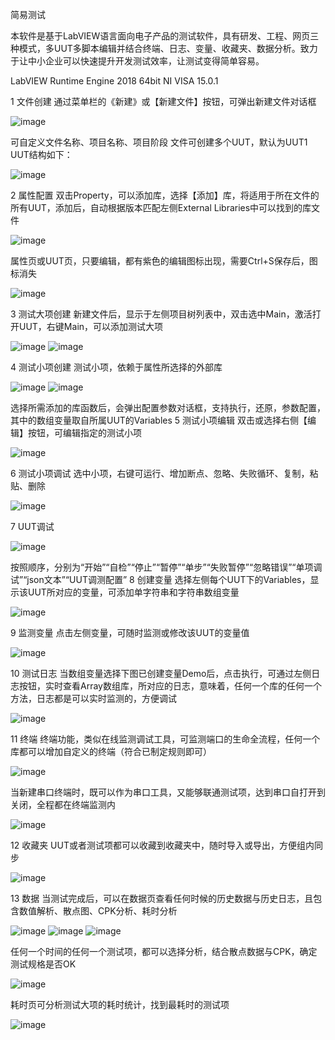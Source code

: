 简易测试
	
本软件是基于LabVIEW语言面向电子产品的测试软件，具有研发、工程、网页三种模式，多UUT多脚本编辑并结合终端、日志、变量、收藏夹、数据分析。致力于让中小企业可以快速提升开发测试效率，让测试变得简单容易。

LabVIEW Runtime Engine 2018	64bit
NI VISA	15.0.1


1 文件创建
通过菜单栏的《新建》或【新建文件】按钮，可弹出新建文件对话框

 ![image](https://user-images.githubusercontent.com/28834684/163667051-eb452fa3-f4d1-496b-bf86-03e6082cfef1.png)

可自定义文件名称、项目名称、项目阶段
文件可创建多个UUT，默认为UUT1
UUT结构如下：

 ![image](https://user-images.githubusercontent.com/28834684/163667058-d5e5ea7a-c1ae-40a2-9ced-fc44b7ff78ca.png)

2 属性配置
双击Property，可以添加库，选择【添加】库，将适用于所在文件的所有UUT，添加后，自动根据版本匹配左侧External Libraries中可以找到的库文件

 ![image](https://user-images.githubusercontent.com/28834684/163667064-2286bda5-875e-45ea-92df-119e170d0fe2.png)

属性页或UUT页，只要编辑，都有紫色的编辑图标出现，需要Ctrl+S保存后，图标消失

 ![image](https://user-images.githubusercontent.com/28834684/163667071-3a003c05-f0bf-4c2c-99c3-a2335c6fe213.png)

3 测试大项创建
新建文件后，显示于左侧项目树列表中，双击选中Main，激活打开UUT，右键Main，可以添加测试大项

 ![image](https://user-images.githubusercontent.com/28834684/163667074-b08e8fd1-43f5-423d-ae95-5e4d68768ef8.png)
![image](https://user-images.githubusercontent.com/28834684/163667076-c8577ed9-7d5a-4096-bda7-4c19d166b98b.png)

 
4 测试小项创建
测试小项，依赖于属性所选择的外部库

 ![image](https://user-images.githubusercontent.com/28834684/163667082-07d7613b-c693-4710-ad7b-08e60a7f7057.png)
![image](https://user-images.githubusercontent.com/28834684/163667083-fb478456-c22e-4ab3-b852-1b31057139f3.png)

选择所需添加的库函数后，会弹出配置参数对话框，支持执行，还原，参数配置，其中的数组变量取自所属UUT的Variables
5 测试小项编辑
双击或选择右侧【编辑】按钮，可编辑指定的测试小项

 ![image](https://user-images.githubusercontent.com/28834684/163667093-e8a34b2f-77c9-4bcf-a8e4-21c73ae0b1c4.png)

6 测试小项调试
选中小项，右键可运行、增加断点、忽略、失败循环、复制，粘贴、删除

 ![image](https://user-images.githubusercontent.com/28834684/163667106-e65d1e05-6dd6-4901-b42a-081d0e238904.png)

7 UUT调试

 ![image](https://user-images.githubusercontent.com/28834684/163667116-9ac139a2-8dab-45de-b678-47d5016f7e6b.png)

按照顺序，分别为“开始”“自检”“停止”“暂停”“单步”“失败暂停”“忽略错误”“单项调试”“json文本”“UUT调测配置”
8 创建变量
选择左侧每个UUT下的Variables，显示该UUT所对应的变量，可添加单字符串和字符串数组变量

 ![image](https://user-images.githubusercontent.com/28834684/163667120-6457ae1f-bcbd-4f58-8a02-c939aec8ad6b.png)

9 监测变量
点击左侧变量，可随时监测或修改该UUT的变量值

 ![image](https://user-images.githubusercontent.com/28834684/163667125-225d8ea3-d5d9-4ced-a4c7-400bbbb04c96.png)

10 测试日志
当数组变量选择下图已创建变量Demo后，点击执行，可通过左侧日志按钮，实时查看Array数组库，所对应的日志，意味着，任何一个库的任何一个方法，日志都是可以实时监测的，方便调试

 ![image](https://user-images.githubusercontent.com/28834684/163667130-bb42d689-984f-41cf-bd56-b47655fb60ef.png)

11 终端
终端功能，类似在线监测调试工具，可监测端口的生命全流程，任何一个库都可以增加自定义的终端（符合已制定规则即可）

 ![image](https://user-images.githubusercontent.com/28834684/163667136-752edce0-6c70-4685-a377-0f596d0edd38.png)

当新建串口终端时，既可以作为串口工具，又能够联通测试项，达到串口自打开到关闭，全程都在终端监测内

 ![image](https://user-images.githubusercontent.com/28834684/163667142-c622a1bf-a84e-44fa-a24b-4d3eaa5d5ed7.png)

12 收藏夹
UUT或者测试项都可以收藏到收藏夹中，随时导入或导出，方便组内同步

 ![image](https://user-images.githubusercontent.com/28834684/163667147-b9e09778-a4a6-42fa-a3a2-9957ca015d1c.png)


13 数据
当测试完成后，可以在数据页查看任何时候的历史数据与历史日志，且包含数值解析、散点图、CPK分析、耗时分析

 ![image](https://user-images.githubusercontent.com/28834684/163667156-82031953-c80e-419f-b3cc-4f8057742985.png)
![image](https://user-images.githubusercontent.com/28834684/163667160-251fd588-8173-4e65-9b98-7de2fe99e0fe.png)
![image](https://user-images.githubusercontent.com/28834684/163667165-c0ed2184-7034-4d18-9b9e-6bd730fd689e.png)

  
任何一个时间的任何一个测试项，都可以选择分析，结合散点数据与CPK，确定测试规格是否OK

 ![image](https://user-images.githubusercontent.com/28834684/163667170-64f44ade-9712-4e4c-bf98-e3daabe7633c.png)

耗时页可分析测试大项的耗时统计，找到最耗时的测试项

 ![image](https://user-images.githubusercontent.com/28834684/163667185-03485489-30b1-458d-92ff-dde8acd3c084.png)

